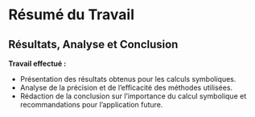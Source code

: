 # Résumé du Travail

## Résultats, Analyse et Conclusion

**Travail effectué :**
- Présentation des résultats obtenus pour les calculs symboliques.
- Analyse de la précision et de l’efficacité des méthodes utilisées.
- Rédaction de la conclusion sur l’importance du calcul symbolique et recommandations pour l’application future.

